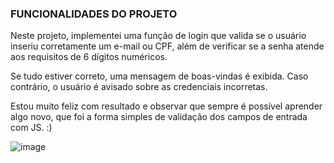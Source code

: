 ### FUNCIONALIDADES DO PROJETO

Neste projeto, implementei uma função de login que valida se o usuário inseriu corretamente um e-mail ou CPF, além de verificar se a senha atende aos requisitos de 6 dígitos numéricos.

Se tudo estiver correto, uma mensagem de boas-vindas é exibida. Caso contrário, o usuário é avisado sobre as credenciais incorretas. 

Estou muito feliz com resultado e observar que sempre é possível aprender algo novo, que foi a forma simples de validação dos campos de entrada com JS.  :)

![image](https://github.com/user-attachments/assets/aaac539a-a627-4027-9d05-e4a0b576a811)
